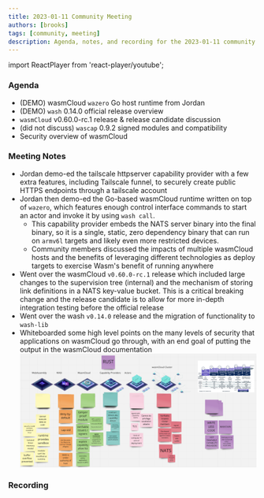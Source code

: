 ```yaml
---
title: 2023-01-11 Community Meeting
authors: [brooks]
tags: [community, meeting]
description: Agenda, notes, and recording for the 2023-01-11 community meeting
---
```


import ReactPlayer from 'react-player/youtube';

### Agenda

- (DEMO) wasmCloud `wazero` Go host runtime from Jordan
- (DEMO) `wash` 0.14.0 official release overview
- `wasmCloud` v0.60.0-rc.1 release & release candidate discussion
- (did not discuss) `wascap` 0.9.2 signed modules and compatibility
- Security overview of wasmCloud

<!--truncate-->

### Meeting Notes

- Jordan demo-ed the tailscale httpserver capability provider with a few extra features, including Tailscale funnel, to securely create public HTTPS endpoints through a tailscale account
- Jordan then demo-ed the Go-based wasmCloud runtime written on top of `wazero`, which features enough control interface commands to start an actor and invoke it by using `wash call`.
  - This capability provider embeds the NATS server binary into the final binary, so it is a single, static, zero dependency binary that can run on `armv6l` targets and likely even more restricted devices.
  - Community members discussed the impacts of multiple wasmCloud hosts and the benefits of leveraging different technologies as deploy targets to exercise Wasm's benefit of running anywhere
- Went over the wasmCloud `v0.60.0-rc.1` release which included large changes to the supervision tree (internal) and the mechanism of storing link definitions in a NATS key-value bucket. This is a critical breaking change and the release candidate is to allow for more in-depth integration testing before the official release
- Went over the wash `v0.14.0` release and the migration of functionality to `wash-lib`
- Whiteboarded some high level points on the many levels of security that applications on wasmCloud go through, with an end goal of putting the output in the wasmCloud documentation
  ![wasmCloud security brainstorm sticky diagram](./images/2023-01-11-security_brainstorm.png)

### Recording

<ReactPlayer url='https://youtu.be/rxB0Scrjp-o' controls />
